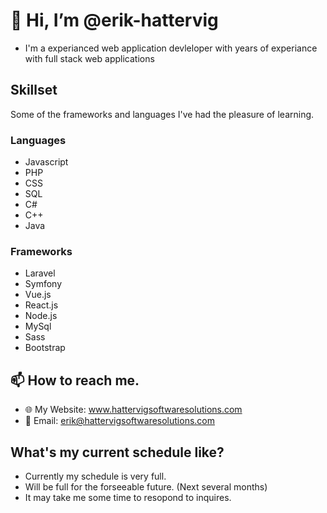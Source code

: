 # 👋 Hi, I’m @erik-hattervig
  - I'm a experianced web application devleloper with years of experiance with full stack web applications

## Skillset
Some of the frameworks and languages I've had the pleasure of learning.
### Languages
  - Javascript
  - PHP
  - CSS
  - SQL
  - C#
  - C++
  - Java
### Frameworks
  - Laravel
  - Symfony
  - Vue.js
  - React.js
  - Node.js
  - MySql
  - Sass
  - Bootstrap

## 📫 How to reach me.
  - 🌐 My Website: www.hattervigsoftwaresolutions.com
  - 📧 Email: erik@hattervigsoftwaresolutions.com
  
## What's my current schedule like?
  - Currently my schedule is very full.
  - Will be full for the forseeable future. (Next several months)
  - It may take me some time to resopond to inquires.
 
